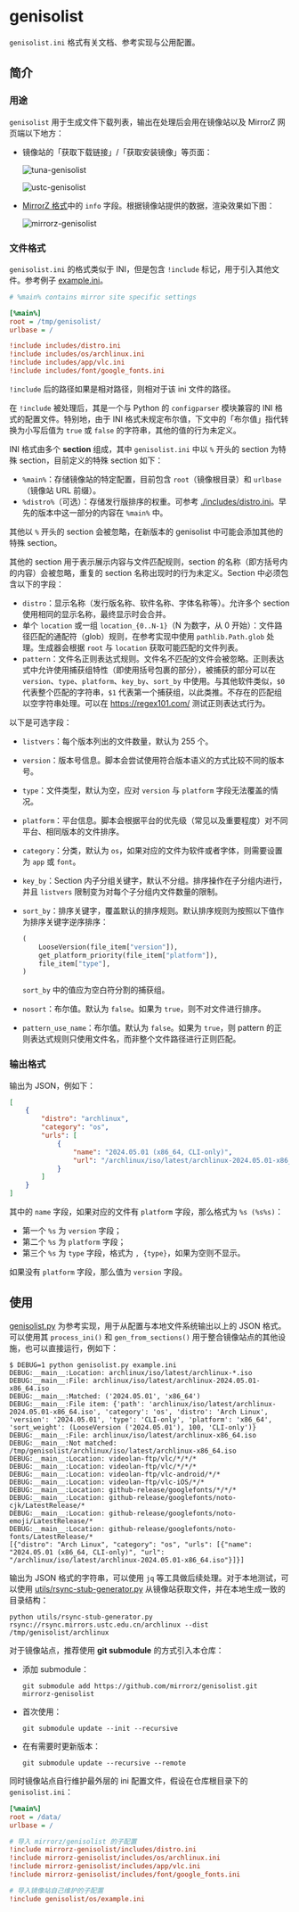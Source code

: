 # genisolist

`genisolist.ini` 格式有关文档、参考实现与公用配置。

## 简介

### 用途

`genisolist` 用于生成文件下载列表，输出在处理后会用在镜像站以及 MirrorZ 网页端以下地方：

- 镜像站的「获取下载链接」/「获取安装镜像」等页面：

    ![tuna-genisolist](assets/tuna-genisolist.png)

    ![ustc-genisolist](assets/ustc-genisolist.png)

- [MirrorZ 格式](https://github.com/mirrorz-org/mirrorz?tab=readme-ov-file#data-format-v17)中的 `info` 字段。根据镜像站提供的数据，渲染效果如下图：

    ![mirrorz-genisolist](assets/mirrorz-info.png)

### 文件格式

`genisolist.ini` 的格式类似于 INI，但是包含 `!include` 标记，用于引入其他文件。参考例子 [example.ini](./example.ini)。

```ini
# %main% contains mirror site specific settings

[%main%]
root = /tmp/genisolist/
urlbase = /

!include includes/distro.ini
!include includes/os/archlinux.ini
!include includes/app/vlc.ini
!include includes/font/google_fonts.ini
```

`!include` 后的路径如果是相对路径，则相对于该 ini 文件的路径。

在 `!include` 被处理后，其是一个与 Python 的 `configparser` 模块兼容的 INI 格式的配置文件。特别地，由于 INI 格式未规定布尔值，下文中的「布尔值」指代转换为小写后值为 `true` 或 `false` 的字符串，其他的值的行为未定义。

INI 格式由多个 **section** 组成，其中 `genisolist.ini` 中以 `%` 开头的 section 为特殊 section，目前定义的特殊 section 如下：

- `%main%`：存储镜像站的特定配置，目前包含 `root`（镜像根目录）和 `urlbase`（镜像站 URL 前缀）。
- `%distro%`（可选）：存储发行版排序的权重。可参考 [./includes/distro.ini](./includes/distro.ini)。早先的版本中这一部分的内容在 `%main%` 中。

其他以 `%` 开头的 section 会被忽略，在新版本的 genisolist 中可能会添加其他的特殊 section。

其他的 section 用于表示展示内容与文件匹配规则，section 的名称（即方括号内的内容）会被忽略，重复的 section 名称出现时的行为未定义。Section 中必须包含以下的字段：

- `distro`：显示名称（发行版名称、软件名称、字体名称等）。允许多个 section 使用相同的显示名称，最终显示时会合并。
- 单个 `location` 或一组 `location_{0..N-1}`（N 为数字，从 0 开始）：文件路径匹配的通配符（glob）规则，在参考实现中使用 `pathlib.Path.glob` 处理。生成器会根据 `root` 与 `location` 获取可能匹配的文件列表。
- `pattern`：文件名正则表达式规则。文件名不匹配的文件会被忽略。正则表达式中允许使用捕获组特性（即使用括号包裹的部分），被捕获的部分可以在 `version`、`type`、`platform`、`key_by`、`sort_by` 中使用。与其他软件类似，`$0` 代表整个匹配的字符串，`$1` 代表第一个捕获组，以此类推。不存在的匹配组以空字符串处理。可以在 <https://regex101.com/> 测试正则表达式行为。

以下是可选字段：

- `listvers`：每个版本列出的文件数量，默认为 255 个。
- `version`：版本号信息。脚本会尝试使用符合版本语义的方式比较不同的版本号。
- `type`：文件类型，默认为空，应对 `version` 与 `platform` 字段无法覆盖的情况。
- `platform`：平台信息。脚本会根据平台的优先级（常见以及重要程度）对不同平台、相同版本的文件排序。
- `category`：分类，默认为 `os`，如果对应的文件为软件或者字体，则需要设置为 `app` 或 `font`。
- `key_by`：Section 内子分组关键字，默认不分组。排序操作在子分组内进行，并且 `listvers` 限制变为对每个子分组内文件数量的限制。
- `sort_by`：排序关键字，覆盖默认的排序规则。默认排序规则为按照以下值作为排序关键字逆序排序：

    ```python
    (
        LooseVersion(file_item["version"]),
        get_platform_priority(file_item["platform"]),
        file_item["type"],
    )
    ```

    `sort_by` 中的值应为空白符分割的捕获组。

- `nosort`：布尔值。默认为 `false`。如果为 `true`，则不对文件进行排序。
- `pattern_use_name`：布尔值。默认为 `false`。如果为 `true`，则 pattern 的正则表达式规则只使用文件名，而非整个文件路径进行正则匹配。

### 输出格式

输出为 JSON，例如下：

```json
[
    {
        "distro": "archlinux",
        "category": "os",
        "urls": [
            {
                "name": "2024.05.01 (x86_64, CLI-only)",
                "url": "/archlinux/iso/latest/archlinux-2024.05.01-x86_64.iso"
            }
        ]
    }
]
```

其中的 `name` 字段，如果对应的文件有 `platform` 字段，那么格式为 `%s (%s%s)`：

- 第一个 `%s` 为 `version` 字段；
- 第二个 `%s` 为 `platform` 字段；
- 第三个 `%s` 为 `type` 字段，格式为 `, {type}`，如果为空则不显示。

如果没有 `platform` 字段，那么值为 `version` 字段。

## 使用

[genisolist.py](./genisolist.py) 为参考实现，用于从配置与本地文件系统输出以上的 JSON 格式。可以使用其 `process_ini()` 和 `gen_from_sections()` 用于整合镜像站点的其他设施，也可以直接运行，例如下：

```console
$ DEBUG=1 python genisolist.py example.ini
DEBUG:__main__:Location: archlinux/iso/latest/archlinux-*.iso
DEBUG:__main__:File: archlinux/iso/latest/archlinux-2024.05.01-x86_64.iso
DEBUG:__main__:Matched: ('2024.05.01', 'x86_64')
DEBUG:__main__:File item: {'path': 'archlinux/iso/latest/archlinux-2024.05.01-x86_64.iso', 'category': 'os', 'distro': 'Arch Linux', 'version': '2024.05.01', 'type': 'CLI-only', 'platform': 'x86_64', 'sort_weight': (LooseVersion ('2024.05.01'), 100, 'CLI-only')}
DEBUG:__main__:File: archlinux/iso/latest/archlinux-x86_64.iso
DEBUG:__main__:Not matched: /tmp/genisolist/archlinux/iso/latest/archlinux-x86_64.iso
DEBUG:__main__:Location: videolan-ftp/vlc/*/*/*
DEBUG:__main__:Location: videolan-ftp/vlc/*/*/*
DEBUG:__main__:Location: videolan-ftp/vlc-android/*/*
DEBUG:__main__:Location: videolan-ftp/vlc-iOS/*/*
DEBUG:__main__:Location: github-release/googlefonts/*/*/*
DEBUG:__main__:Location: github-release/googlefonts/noto-cjk/LatestRelease/*
DEBUG:__main__:Location: github-release/googlefonts/noto-emoji/LatestRelease/*
DEBUG:__main__:Location: github-release/googlefonts/noto-fonts/LatestRelease/*
[{"distro": "Arch Linux", "category": "os", "urls": [{"name": "2024.05.01 (x86_64, CLI-only)", "url": "/archlinux/iso/latest/archlinux-2024.05.01-x86_64.iso"}]}]
```

输出为 JSON 格式的字符串，可以使用 `jq` 等工具做后续处理。对于本地测试，可以使用 [utils/rsync-stub-generator.py](utils/rsync-stub-generator.py) 从镜像站获取文件，并在本地生成一致的目录结构：

```shell
python utils/rsync-stub-generator.py rsync://rsync.mirrors.ustc.edu.cn/archlinux --dist /tmp/genisolist/archlinux
```

对于镜像站点，推荐使用 **git submodule** 的方式引入本仓库：

- 添加 submodule：

    ```shell
    git submodule add https://github.com/mirrorz/genisolist.git mirrorz-genisolist
    ```

- 首次使用：

    ```shell
    git submodule update --init --recursive
    ```

- 在有需要时更新版本：

    ```shell
    git submodule update --recursive --remote
    ```

同时镜像站点自行维护最外层的 ini 配置文件，假设在仓库根目录下的 `genisolist.ini`：

```ini
[%main%]
root = /data/
urlbase = /

# 导入 mirrorz/genisolist 的子配置
!include mirrorz-genisolist/includes/distro.ini
!include mirrorz-genisolist/includes/os/archlinux.ini
!include mirrorz-genisolist/includes/app/vlc.ini
!include mirrorz-genisolist/includes/font/google_fonts.ini

# 导入镜像站自己维护的子配置
!include genisolist/os/example.ini
```

